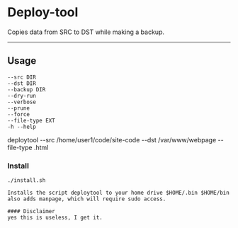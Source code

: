 # Deploy-tool

Copies data from SRC to DST while making a backup.

---
## Usage
    --src DIR
    --dst DIR
    --backup DIR
    --dry-run
    --verbose
    --prune
    --force
    --file-type EXT
    -h --help

deploytool --src /home/user1/code/site-code --dst /var/www/webpage --file-type .html 
### Install
```
./install.sh

Installs the script deploytool to your home drive $HOME/.bin $HOME/bin
also adds manpage, which will require sudo access.

#### Disclaimer
yes this is useless, I get it.
